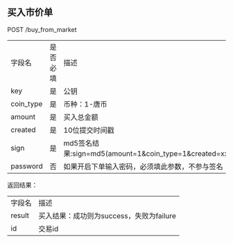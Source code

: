 ## 买入市价单

POST /buy\_from\_market

<table>
	<tr>
		<td>字段名</td>
		<td>是否必填</td>
		<td>描述</td>
	</tr>
	<tr>
		<td>key</td>
		<td>是</td>
		<td>公钥</td>
	</tr>
	<tr>
		<td>coin_type</td>
		<td>是</td>
		<td>币种：1-唐币</td>
	</tr>
	<tr>
		<td>amount</td>
		<td>是</td>
		<td>买入总金额</td>
	</tr>
	<tr>
		<td>created</td>
		<td>是</td>
		<td>10位提交时间戳</td>
	</tr>
	<tr>
		<td>sign</td>
		<td>是</td>
		<td>md5签名结果:sign=md5(amount=1&coin_type=1&created=xxx&key=xxx)</td>
	</tr>
	<tr>
		<td>password</td>
		<td>否</td>
		<td>如果开启下单输入密码，必须填此参数，不参与签名</td>
	</tr>
</table>

返回结果：

<table>
	<tr>
		<td>字段名</td>
		<td>描述</td>
	</tr>
	<tr>
		<td>result</td>
		<td>买入结果：成功则为success，失败为failure</td>
	</tr>
	<tr>
		<td>id</td>
		<td>交易id</td>
	</tr>
</table>